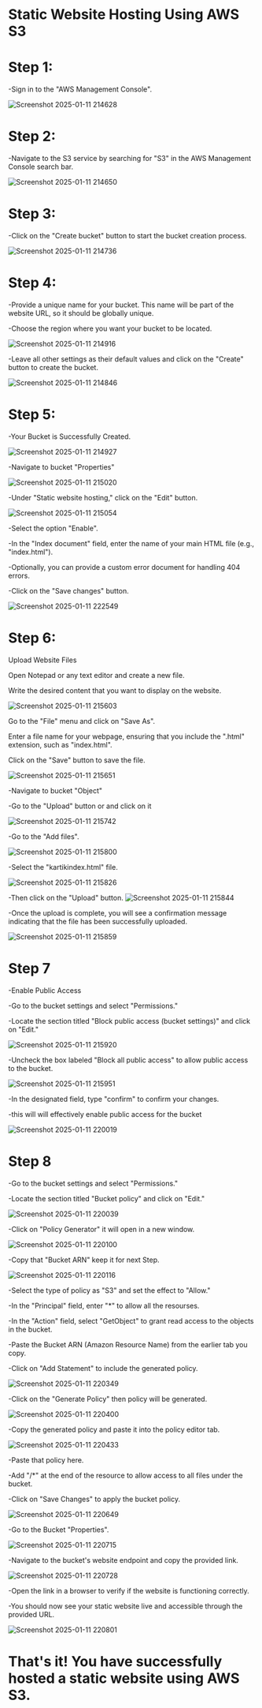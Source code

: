 # Static Website Hosting Using AWS S3
# Step 1:

-Sign in to the "AWS Management Console".

![Screenshot 2025-01-11 214628](https://github.com/user-attachments/assets/8e1d58e6-4de5-44e8-81e6-78d77968716a)

# Step 2: 

-Navigate to the S3 service by searching for "S3" in the AWS Management Console search bar.

![Screenshot 2025-01-11 214650](https://github.com/user-attachments/assets/c4a76fe7-e905-4414-8848-fa2aaabd0b02)


 # Step 3:  

-Click on the "Create bucket" button to start the bucket creation process. 

![Screenshot 2025-01-11 214736](https://github.com/user-attachments/assets/812bf5bd-bf13-4633-a555-9dab66e4939f)



# Step 4:

-Provide a unique name for your bucket. This name will be part of the website URL, so it should be globally unique.

-Choose the region where you want your bucket to be located.  

![Screenshot 2025-01-11 214916](https://github.com/user-attachments/assets/4ce93568-98fa-4fd1-baeb-634d8f3331f9)

-Leave all other settings as their default values and click on the "Create" button to create the bucket.

![Screenshot 2025-01-11 214846](https://github.com/user-attachments/assets/32bb3666-61c9-44b9-b0ff-95b678bd244c)


# Step 5: 

-Your Bucket is Successfully Created.

![Screenshot 2025-01-11 214927](https://github.com/user-attachments/assets/4d74c493-5a88-416e-be50-0107b5f2b87b)

-Navigate to bucket "Properties"

![Screenshot 2025-01-11 215020](https://github.com/user-attachments/assets/39805d72-3d10-4e6f-9ec8-fbb9ab994df8)

-Under "Static website hosting," click on the "Edit" button. 

![Screenshot 2025-01-11 215054](https://github.com/user-attachments/assets/cc5ed5f4-e49b-47b0-a852-503d805979d8)

-Select the option "Enable". 

-In the "Index document" field, enter the name of your main HTML file (e.g., "index.html"). 

-Optionally, you can provide a custom error document for handling 404 errors. 

-Click on the "Save changes" button.

![Screenshot 2025-01-11 222549](https://github.com/user-attachments/assets/38dae367-d8e0-4493-9de2-5f6d79ae8328)


# Step 6: 

Upload Website Files 

Open Notepad or any text editor and create a new file.

Write the desired content that you want to display on the website.

![Screenshot 2025-01-11 215603](https://github.com/user-attachments/assets/249855e5-cab0-4d61-9441-19dd7a033338)

Go to the "File" menu and click on "Save As".

Enter a file name for your webpage, ensuring that you include the ".html" extension, such as "index.html".

Click on the "Save" button to save the file.

![Screenshot 2025-01-11 215651](https://github.com/user-attachments/assets/1def5401-279c-4fb6-9881-742984d02a42)



-Navigate to bucket "Object"

-Go to the "Upload" button or and click on it

![Screenshot 2025-01-11 215742](https://github.com/user-attachments/assets/c2cc97b9-edf2-44c5-aba7-1a679dbc6311)


-Go to the "Add files".

![Screenshot 2025-01-11 215800](https://github.com/user-attachments/assets/fef8a726-c567-4a27-8dc2-8c1bdda1900f)

-Select the "kartikindex.html" file.

![Screenshot 2025-01-11 215826](https://github.com/user-attachments/assets/0bbddce4-0ddb-43aa-99fc-94d1a498cbd6)

-Then click on the "Upload" button.
![Screenshot 2025-01-11 215844](https://github.com/user-attachments/assets/6bd69e7d-d304-4152-99d7-cec160a1bee3)

-Once the upload is complete, you will see a confirmation message indicating that the file has been successfully uploaded.

![Screenshot 2025-01-11 215859](https://github.com/user-attachments/assets/80bdc732-077a-4f06-8835-b20f5ed082a5)




# Step 7

-Enable Public Access 

-Go to the bucket settings and select "Permissions."

-Locate the section titled "Block public access (bucket settings)" and click on "Edit."

![Screenshot 2025-01-11 215920](https://github.com/user-attachments/assets/3163b76f-277a-4bc0-9bbd-d7402a6241eb)



-Uncheck the box labeled "Block all public access" to allow public access to the bucket.

![Screenshot 2025-01-11 215951](https://github.com/user-attachments/assets/dc026fdc-96c7-47a8-8449-ae5a9086a702)



-In the designated field, type "confirm" to confirm your changes.

-this will will effectively enable public access for the bucket

![Screenshot 2025-01-11 220019](https://github.com/user-attachments/assets/6ca623a0-6705-4c08-b198-3aa9de69c351)

# Step 8

-Go to the bucket settings and select "Permissions."

-Locate the section titled "Bucket policy" and click on "Edit."

![Screenshot 2025-01-11 220039](https://github.com/user-attachments/assets/83b37c35-3af7-478e-b957-e39055a64ab3)

-Click on "Policy Generator" it will open in a new window.

![Screenshot 2025-01-11 220100](https://github.com/user-attachments/assets/e69be994-1a4d-4116-9ac1-16967e5cdf1e)

-Copy that "Bucket ARN" keep it for next Step.

![Screenshot 2025-01-11 220116](https://github.com/user-attachments/assets/00bf68b8-d291-46da-9d96-2b04ae06f99c)

-Select the type of policy as "S3" and set the effect to "Allow."

-In the "Principal" field, enter "*" to allow all the resourses.

-In the "Action" field, select "GetObject" to grant read access to the objects in the bucket.

-Paste the Bucket ARN (Amazon Resource Name) from the earlier tab you copy.

-Click on "Add Statement" to include the generated policy.

![Screenshot 2025-01-11 220349](https://github.com/user-attachments/assets/d598ec0b-10c4-4c59-a2b0-2cb252b8d90e)

-Click on the "Generate Policy" then policy will be generated.

![Screenshot 2025-01-11 220400](https://github.com/user-attachments/assets/9b8cb1ec-fbcd-4712-a9f2-7341dee13fe9)

-Copy the generated policy and paste it into the policy editor tab.

![Screenshot 2025-01-11 220433](https://github.com/user-attachments/assets/af0f0e35-a9d6-47db-9e4d-f4bb32ec5b53)

-Paste that policy here.

-Add "/*" at the end of the resource to allow access to all files under the bucket.

-Click on "Save Changes" to apply the bucket policy.

![Screenshot 2025-01-11 220649](https://github.com/user-attachments/assets/c2c27d29-2ff4-4142-84d5-8725e58acab1)

-Go to the Bucket "Properties".

![Screenshot 2025-01-11 220715](https://github.com/user-attachments/assets/e3463d8e-99fb-4049-a6ba-2004806a4646)

-Navigate to the bucket's website endpoint and copy the provided link.

![Screenshot 2025-01-11 220728](https://github.com/user-attachments/assets/c1eabe85-ba6c-4772-82fc-257195483475)

-Open the link in a browser to verify if the website is functioning correctly.

-You should now see your static website live and accessible through the provided URL.

![Screenshot 2025-01-11 220801](https://github.com/user-attachments/assets/837187dc-3bdf-49ed-a639-97513e1ef986)


# That's it! You have successfully hosted a static website using AWS S3.
